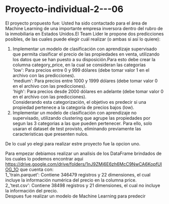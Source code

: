 # Proyecto-individual-2---06

El proyecto propuesto fue:
​Usted ha sido contactado para el área de Machine Learning de una importante empresa inversora dentro del rubro de la inmobiliaria en Estados Unidos.​El Team Lider le propone dos predicciones posibles, de las cuales puede elegir cuál realizar (o ambas si así lo quiere):​

1) Implementar un modelo de clasificación con aprendizaje supervisado que permita clasificar el precio de las propiedades en venta, utilizando los datos que se han puesto a su disposición.​Para esto debe crear la columna category_price, en la cual se consideran las categorías <br>
'low': Para precios entre 0 y 999 dólares (debe tomar valor 1 en el archivo con las predicciones).<br>
'medium': Para precios entre 1000 y 1999 dólares (debe tomar valor 0 en el archivo con las predicciones).<br>
'high': Para precios desde 2000 dólares en adelante (debe tomar valor 0 en el archivo con las predicciones).<br>
​Considerando esta categorización, el objetivo es predecir si una propiedad pertenece a la categoría de precios bajos (low).​<br>
2) Implementar un modelo de clasificación con aprendizaje no supervisado, utilizando clustering que agrupe las propiedades por segun las 3 categorias a las que pueden pertenecer. Para ello, solo usaran el dataset de test provisto, eliminando previamente las caracteristicas que presenten nulos.​<br>

De lo cual yo elegi para realizar estre proyecto fue la opcion uno.<br>

Para empezar debiamos realizar un analisis de los DataFrame brindados de los cuales lo podemos encontrar aqui https://drive.google.com/drive/folders/1nJ9ZMj6E6zh6McC9NwCA6KopfUIOG_1O que cuenta con:<br>
1_'train.parquet': Contiene 346479 registros y 22 dimensiones, el cual incluye la información numérica del precio en la columna price.<br>
2_'test.csv': Contiene 38498 registros y 21 dimensiones, el cual no incluye la información del precio.<br>
Despues fue realizar un modelo de Machine Learning para predecir <br>
